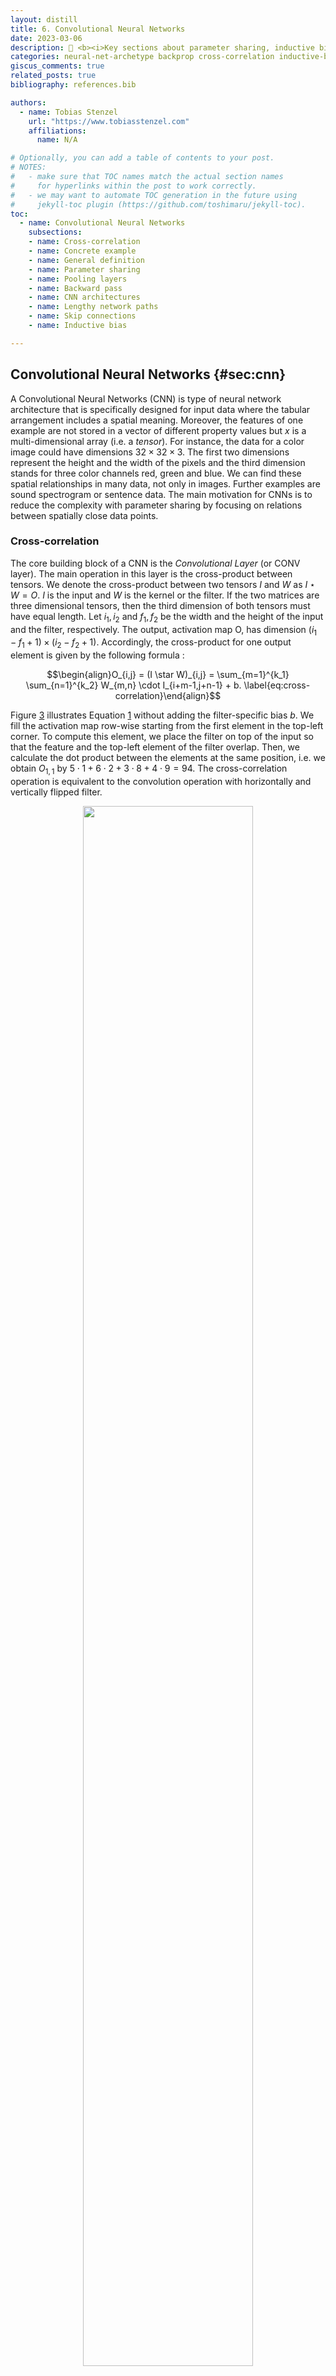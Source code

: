 ```yaml
---
layout: distill
title: 6. Convolutional Neural Networks
date: 2023-03-06
description: 🔑️ <b><i>Key sections about parameter sharing, inductive biases, and cross-correlation.</i></b>
categories: neural-net-archetype backprop cross-correlation inductive-bias receptive-field compute-graph
giscus_comments: true
related_posts: true
bibliography: references.bib

authors:
  - name: Tobias Stenzel
    url: "https://www.tobiasstenzel.com"
    affiliations:
      name: N/A

# Optionally, you can add a table of contents to your post.
# NOTES:
#   - make sure that TOC names match the actual section names
#     for hyperlinks within the post to work correctly.
#   - we may want to automate TOC generation in the future using
#     jekyll-toc plugin (https://github.com/toshimaru/jekyll-toc).
toc:
  - name: Convolutional Neural Networks
    subsections:
    - name: Cross-correlation
    - name: Concrete example
    - name: General definition
    - name: Parameter sharing
    - name: Pooling layers
    - name: Backward pass
    - name: CNN architectures
    - name: Lengthy network paths
    - name: Skip connections
    - name: Inductive bias

---
```


## Convolutional Neural Networks {#sec:cnn}

A Convolutional Neural Networks (CNN) <d-cite key="lecun_gradient-based_1998"></d-cite> is
type of neural network architecture that is specifically designed for
input data where the tabular arrangement includes a spatial meaning.
Moreover, the features of one example are not stored in a vector of
different property values but $x$ is a multi-dimensional array (i.e. a
*tensor*). For instance, the data for a color image could have
dimensions $32 \times 32 \times 3$. The first two dimensions represent
the height and the width of the pixels and the third dimension stands
for three color channels red, green and blue. We can find these spatial
relationships in many data, not only in images. Further examples are
sound spectrogram or sentence data. The main motivation for CNNs is to
reduce the complexity with parameter sharing by focusing on relations
between spatially close data points.

### Cross-correlation
The core building block of a CNN is the
*Convolutional Layer* (or CONV layer). The main operation in this layer
is the cross-product between tensors. We denote the cross-product
between two tensors $I$ and $W$ as $I \star W = O$. $I$ is the input and
$W$ is the kernel or the filter. If the two matrices are three
dimensional tensors, then the third dimension of both tensors must have
equal length. Let $i_1, i_2$ and $f_1, f_2$ be the width and the height
of the input and the filter, respectively. The output, activation map O,
has dimension $(i_1 - f_1 + 1)  \times (i_2 - f_2 + 1)$. Accordingly,
the cross-product for one output element is given by the following
formula :

$$\begin{align}O_{i,j} = (I \star W)_{i,j} = \sum_{m=1}^{k_1} \sum_{n=1}^{k_2}
W_{m,n} \cdot I_{i+m-1,j+n-1} + b.
\label{eq:cross-correlation}\end{align}$$

Figure [3](#fig:cross-correlation) illustrates Equation
[1](#eq:cross-correlation) without adding the filter-specific
bias $b$. We fill the activation map row-wise starting from the first
element in the top-left corner. To compute this element, we place the
filter on top of the input so that the feature and the top-left element
of the filter overlap. Then, we calculate the dot product between the
elements at the same position, i.e. we obtain $O_{1,1}$ by
$5 \cdot 1+6 \cdot 2+3 \cdot 8+4 \cdot 9=94$. The cross-correlation
operation is equivalent to the convolution operation with horizontally
and vertically flipped filter.

<figure id="fig:cross-correlation">
<center><img src="/assets/img/dl-series/cross-correlation.png" style="width:80%"></center>
<figcaption><b>Figure 3. Cross-correlation between two matrices.</b> Input matrix <span
class="math inline"><em>I</em></span> has shape 4 <span
class="math inline">×</span> 4 and kernel matrix W has 3 <span
class="math inline">×</span> 3. The colored areas in I show the
receptive field for each output in <span
class="math inline"><em>O</em></span>. The matrix elements are numbered
by their matrix indices.</figcaption>
</figure>

### Concrete example
Let us continue with another example in three
dimensions. Our input I is a $32 \times 32 \times 3$ tensor that
represents an image with red, green and blue channels. Our filter W is a
$5 \times 5 \times 3$ tensor. We have one filter channel for each color
channel. Now we *convolve* this filter by sliding it across the whole
image. With that, we interact the color channels dimensions because we
compute the dot product over three dimensions. The result is an
*activation map* with dimensions $28 \times 28$ because we can only
place a $5 \times 5$ filter only 28 times over a $32 \times 32$ tensor.
It is common to pad the input with a frame of zeros to control the first
two dimension lengths of the output. For instance, a frame of zeros with
thickness 2 maintains the first two dimension lengths of the input.
Another option is to slide the filter with some stride to reduce the
impact of the relations between close pixels on the filter weights. For
instance, convolving the $5 \times 5 \times 3$ filter over the
$32 \times 32 \times 3$ image with no padding and stride 2 results in an
activation map of size $16 \times 16 \times 3$ instead. Lastly, the CONV
layer does not only use a single filter but a set of filters. E.g., with
a set of seven filter, we obtain the same number of $16 \times 16$
activation maps. We stack these activation maps along the third
dimension of the resulting output tensor. Thus, we have transformed a
$32 \times 32 \times 3$ into a $16 \times 16 \times 7$ stack of
activation maps. Intuitively, each single filter has the capacity to
detect specific local features in the input tensor that may be of
importance to later layers. The weights in this filter tensor are
parameters that we train with backpropagation.

### General definition
A convolutional layer for images that are
represented by a three dimensional input tensor is given by the
following five components:

-   **Input:** a tensor $I$ of size $W_1 \times H_1 \times D_1$

-   **Hyperparameters:** the number of filters $K$, the filter's width
    or height $F$ (assuming both are equal), the stride $S$ , and the
    amount of zero padding, $P$.

-   **Output:** $D_2$ different activation maps stored in a volume of
    size $W_2 \times H_2 \times D_2$, where $W_2= (W_1 - F+2P)/S+1$,
    $H_2=(H_1-F+2P)S+1$, and $D_2=K$.

-   **Complexity:** the number of parameters in each filter is
    $F \times F \times D_1$. This gives a total of
    $K \times (F \times F \times D_1) + K$ parameters for the whole
    layer. Note that the filter depth always equals the input depth.
    Moreover, the last $K$ represents the bias terms that we add to the
    respective filter after each dot product computation with the data.

-   **Operation:** Each d-th slice of the output tensor (of size
    $W_2 \times H2$) is the result of computing the cross-correlation
    between the d-th filter over the input tensor with a stride of S and
    offsetting the result by d-th bias afterwards.

### Parameter sharing
Cross-correlation slides each filter over the
input with the same weights at every position. As a consequence, the
size of the receptive field, i.e. the set of inputs that impact one
output, is much smaller compared to fully-connected layers (cf. Figure
[2](https://www.tobiasstenzel.com/blog/2023/fnn/#fig:vanilla_neural_net). In particular, a convolutional
layer is a special case of a fully connected layer, where many neurons
have the same (re-arranged) set of weights and where most weights are
set to zero except of a small neighborhood. Hence, the convolutional
layer has much less parameters and is less prone to overfitting. To
illustrate this point, let us consider the example of a
$128 \times 128 \times 3$ input image that is taken by a convolutional
layer with 32 $5 \times 5 \times 3$ filters, padding of 2 and a stride
of 1. The output is a $128 \times 128 \times 32$ volume consisting of
$524,288$ elements. We compute this volume with only
$$32*5*5*3+32=2,432$$ total parameters. In contrast, if this was a fully
connect layer that computes every output element based on its own
specific weights, we would use
$524,288 * (128 \times 128 \times 3) = 25,769,803,776$ parameters. This
number is not only gigantic but it would also be difficult not to
overfit the data even if we could store the parameters and compute the
result.

### Pooling layers
Another building block of CNNs are pooling layers.
These layers are used to further reduce overfitting by downsampling the
convolutions output with a fixed scheme and without any parameters.
Specifically, these pooling operations are applied to each activation
map separately and preserve the depth of the output volumes but not
their height and width. As with cross-correlation, we slide the pooling
filter over its input. However, we have to do this for each input
channel separately because the pooling operation has no depth. A common
setting is a $2 \times 2$ filter with stride 2 where the filter
represents a max operation over four numbers. This filter gives us an
output tensor that is downsampled by $2 \times 2$ along the first two
dimensions.

### Backward pass
The Jacobian of a convolution layer $O = I \star W$
is given by $I \star J^O$, where $J^O$ is the Jacobian that contains the
upstream gradients $\delta^o$ with respect to the activation map
parameters. This is illustrated by Figure [4](#fig:gradient-cross-correlation). In comparison to the
Jacobian for a fully-connected linear layer, the smaller, shared
downstream gradient is only multiplied with the activations of its
adjacent elements from the previous layer. The first derivatives of the
pooling operations average and max are simple. The derivative of the
average with respect to one element is 1 divided by the number of
elements. The derivative of the max is the indicator function of maximum
element's index.

<figure id="fig:gradient-cross-correlation">
<center><img src="/assets/img/dl-series/gradient-cross-correlation.png" style="width:80%"></center>

<figcaption><b>Figure 4. Backward pass through cross-correlation.</b> The Jacobian <span
class="math inline"><em>J</em><sup><em>W</em></sup></span> for the
weight parameters of the cross-correlation <span
class="math inline"><em>O</em> = <em>I</em> ⋆ <em>W</em></span> is given
by the cross correlation between the Jacobian <span
class="math inline"><em>J</em><sup><em>O</em></sup></span> that contains
the downstream gradients <span
class="math inline"><em>δ</em><sup><em>o</em></sup></span> with respect
to the activation map parameters. The shaded area in <span
class="math inline"><em>I</em></span> shows the elements that are used
in the dot product with <span
class="math inline"><em>J</em><sup><em>O</em></sup></span> to compute
the shaded element in <span
class="math inline"><em>J</em><sup><em>W</em></sup></span>.</figcaption>
</figure>

### CNN architectures
We build complete CNNs by stacking convolutional
and pooling layers. A classical architecture is LeNet-5 for digit
classification from black & white images of hand-written digits <d-cite key="lecun_gradient-based_1998"></d-cite>. A slightly simplified version has the form
INPUT, \[\[CONV, POOL\] $\times$ 2\], CONV, FC, FC, SOFTMAX. In this
notation, INPUT stands for a tensor of a batch of images
($[100 \times 32 \times 32 \times 1]$ for a batch of 100 32 $\times$ 32
black & white images), CONV denotes six, sixteen, and 120 $5 \times 5$
filters with stride 1 and tanh activation, POOL denotes an average
pooling layer with a 2 $\times$ 2 filter and a stride of 2, and FC
represents fully-connected layers. The first layer has tanh activations
and the last layer calculates the softmax probabilities for ten
different digits. The FC layers are used to extract features not only
locally but globally and because this type of layer is cheaper after
multiple rounds of downsampling. A receptive field of a (hidden) feature
is the set if inputs that influence this feature. In a fully connected
layer, the receptive field of every hidden feature is always the
complete input vector or tensor. By stacking multiple convolutional
layers, we can achieve the same receptive field with much less
parameters. The outputs from higher layers have larger receptive fields
and thus represent higher-level features. One example for these type of
features could be far-reaching edges.

### Lengthy network paths
In the last paragraph, we learned that
classic CNN architectures are essentially a stack of functions. In
Chapter [4](#https://www.tobiasstenzel.com/blog/2023/backprop/#backpropagation), however, we saw that a sequence of function
applications results in a long and linear backpropagation graph given by
a multiplication sequence of partial derivatives. If a number of these
partial derivatives are either very small or very large, their
multiplicative effect can cause either too small or too large gradient
updates during optimization. Especially layers with sigmoid activations
(e.g. logistic, tanh) with derivatives that are flat or extremely steep
for large parts of the domain are problematic. If parameters have once
reached these parts, learning oftentimes stops for larger chunks of the
network for two reasons. First, for these parameters, it requires a
number of unusually large steps to leave these extreme areas. And
second, other parameters with gradients that include multiplications
with the extreme gradients are set to zero or infinity, too.

### Skip connections
We can alleviate the problem by connecting earlier
(or bottom) layers, $h^{(i)}$, with later (or top) layers, $h^{(i+k)}$,
via the duplication operation followed by the \"+\" operator. With that,
we open up a new path past the majority of the stacked functions. We
call this type of link a *skip connection*. The effect is that, in the
backward pass, $l^{(i)}$ receives another downstream Jacobian
$J^{(i+k)}\cdot ... \cdot J^{(o)}$ that we add to the more complex
Jacobian
$J^{(i+1)} \cdot J^{(i+2)} \cdot ... \cdot J^{(i+k)} \cdot... \cdot J^{(o)}$.
Intuitively, the updates from the more complex Jacobian are used to
learn the difference between the bottom layer and the top layer. As a
result, we can learn a simple representation of the model without
exposing the gradient to further multiplicative transformations and, in
addition, we can learn another representation for more complex relations
between the input features. An illustrative toy model similar to Figure
[1](https://www.tobiasstenzel.com/blog/2023/backprop/#toy-example) is $C(\theta)= \tanh (\theta)^n$ where
$n \in \mathbb{N}^+$ represents the number of subsequent tanh
operations. The model with skip connection is
$C_{res}(\theta)= C(\theta) + \theta$. We can observe the described
technical aspects by comparing $\partial C / \partial \theta$ with
$\partial C_{res} / \partial \theta$ and the respective computational
graphs. An early implementation of this idea is Microsoft's ResNet <d-cite key="he_deep_2016"></d-cite>. This architecture uses skip connections that only skip
one layer at a time. We will return to the problem of vanishing and
exploding gradients from lenthy network parths in our discussion of
recurrent neural networks.

### Inductive bias
In the previous paragraph, we have seen how we can
design neural network architectures to form sensible predictions on a
domain-specific type of input data. We have also learned how to exploit
the peculiar spatial relations in this data in order to save parameters
and training time compared to fully-connected FNNs. The assumptions that
we pose on the relations in the data in our architecture design is
called the *inductive bias*. In summary, there are three inductive
biases in the convolution layers of CNNs:

-   **Translation invariance:** the convolution operation is translation
    invariant, i.e. $f(x) = f(T(x))$ with $x, a \in \mathbb{R}^n$ and
    $T:\mathbb{R}:x \rightarrow \mathbb{R}^n$, where $f$ denotes the
    convolution and $T$ a transformation of the input. For images,
    $n=2$. The motivation is that we want to identify an object
    independent of changes to its position. For other transformations,
    such as rotations and change in color, however, we need to train on
    additional augmented images.

-   **Locality of features:** the filter sizes are much smaller than the
    image because we assume that local relations between the pixels are
    more important than global relations.

-   **Universality of feature extractors:** we can reuse the same filter
    for all regions of the input because we assume that the hidden
    features which we extract are similarly important at each position.

In order to improve our results, we soften the inductive bias regarding
the locality of features with two additional layers: at the beginning of
the network, we include cheap pooling layers and towards the end we add
fully connected layers.